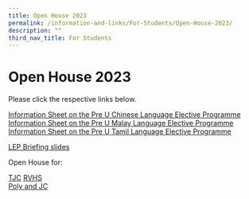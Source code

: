 ```yaml
---
title: Open House 2023
permalink: /information-and-links/For-Students/Open-House-2023/
description: ""
third_nav_title: For Students
---
```

Open House 2023
===============

Please click the respective links below.  
  
[Information Sheet on the Pre U Chinese Language Elective Programme](/files/Information%20Sheet%20on%20the%20Pre-U%20Chinese%20Language%20Elective%20Programme.pdf) <br>
[Information Sheet on the Pre U Malay Language Elective Programme](/files/Information%20Sheet%20on%20the%20Pre-U%20Malay%20Language%20Elective%20Programme.pdf) <br>
[Information Sheet on the Pre U Tamil Language Elective Programme](/files/Information%20Sheet%20on%20the%20Pre-%20U%20Tamil%20Language%20Elective%20Programme.pdf)
  
[LEP Briefing slides](/files/LEP%20Briefings_Consolidated%20Info.pdf)
  
Open House for:  

[TJC](/files/TJC.pdf)
[RVHS](https://bedoksouthsec.moe.edu.sg/qql/slot/u755/Information%20and%20Links/For%20Students/RVHS%20JC%20Open%20House%20Poster.jpg)  
[Poly and JC](https://bedoksouthsec.moe.edu.sg/qql/slot/u755/Information%20and%20Links/For%20Students/2023%20Open%20House%20Schedule_PolyJC.pdf)